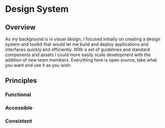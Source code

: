 # Design System

## Overview 

As my background is in visual design, I focused initially on creating a design system and toolkit that would let me build and deploy applications and interfaces quickly and efficiently. With a set of guidelines and standard components and assets I could more easily scale development with the addition of new team members. Everything here is open source, take what you want and use it as you wish.

## Principles

### Functional
### Accessible
### Consistent
